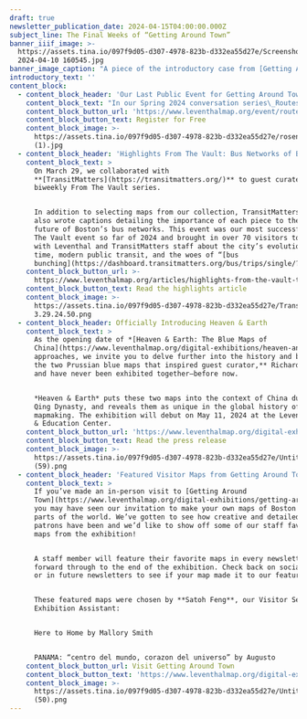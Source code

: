 ```yaml
---
draft: true
newsletter_publication_date: 2024-04-15T04:00:00.000Z
subject_line: The Final Weeks of “Getting Around Town”
banner_iiif_image: >-
  https://assets.tina.io/097f9d05-d307-4978-823b-d332ea55d27e/Screenshot
  2024-04-10 160545.jpg
banner_image_caption: "A piece of the introductory case from [Getting Around Town](https://www.leventhalmap.org/digital-exhibitions/getting-around-town/), this 1945 print\_by the Boston artist John Woodrow Wilson invites us to contemplate the actual experiences of people navigating a transit system.\n"
introductory_text: ''
content_block:
  - content_block_header: 'Our Last Public Event for Getting Around Town · Tuesday, April 16 6 PM ET'
    content_block_text: "In our Spring 2024 conversation series\_Routes Ahead of Us, we take the themes of our current exhibition\_[Getting Around Town: Mapping Four Centuries of Boston in Transit](https://www.leventhalmap.org/digital-exhibitions/getting-around-town/)\_and connect the history of Boston’s transit system with questions about how to build a better, more equitable urban mobility system in the future.\n\nThese informal presentations feature discussions with transit and mobility experts, free drinks and refreshments at the Boston Public Library’s Newsfeed Café, and tours of\_Getting Around Town\_following the conclusion of the program.\n\nIn the second event of this series, we’ll be speaking to **Dan Rosengard**, the Executive Director of Transportation for Boston Public Schools. In this role, he is focused on ensuring the delivery of safe, reliable, on-time, and cost-effective yellow bus transportation to and from school for over 22,000 Boston students on a daily basis.\n"
    content_block_button_url: 'https://www.leventhalmap.org/event/routes-ahead-rosengard/'
    content_block_button_text: Register for Free
    content_block_image: >-
      https://assets.tina.io/097f9d05-d307-4978-823b-d332ea55d27e/rosengard-head-shot
      (1).jpg
  - content_block_header: 'Highlights From The Vault: Bus Networks of Boston with TransitMatters'
    content_block_text: >
      On March 29, we collaborated with
      **[TransitMatters](https://transitmatters.org/)** to guest curate our
      biweekly From The Vault series.


      In addition to selecting maps from our collection, TransitMatters staff
      also wrote captions detailing the importance of each piece to the past and
      future of Boston’s bus networks. This event was our most successful From
      The Vault event so far of 2024 and brought in over 70 visitors to chat
      with Leventhal and TransitMatters staff about the city’s evolution over
      time, modern public transit, and the woes of “[bus
      bunching](https://dashboard.transitmatters.org/bus/trips/single/?busRoute=1\&date=2024-04-04\&from=1-1-67\&to=1-1-62).”
    content_block_button_url: >-
      https://www.leventhalmap.org/articles/highlights-from-the-vault-transitmatters-bus-networks-of-boston/
    content_block_button_text: Read the highlights article
    content_block_image: >-
      https://assets.tina.io/097f9d05-d307-4978-823b-d332ea55d27e/TransitMatters
      3.29.24.50.png
  - content_block_header: Officially Introducing Heaven & Earth
    content_block_text: >
      As the opening date of *[Heaven & Earth: The Blue Maps of
      China](https://www.leventhalmap.org/digital-exhibitions/heaven-and-earth/)*
      approaches, we invite you to delve further into the history and beauty of
      the two Prussian blue maps that inspired guest curator,** Richard Pegg**,
      and have never been exhibited together—before now.


      *Heaven & Earth* puts these two maps into the context of China during the
      Qing Dynasty, and reveals them as unique in the global history of
      mapmaking. The exhibition will debut on May 11, 2024 at the Leventhal Map
      & Education Center.
    content_block_button_url: 'https://www.leventhalmap.org/digital-exhibitions/heaven-and-earth/'
    content_block_button_text: Read the press release
    content_block_image: >-
      https://assets.tina.io/097f9d05-d307-4978-823b-d332ea55d27e/Untitled
      (59).png
  - content_block_header: 'Featured Visitor Maps from Getting Around Town '
    content_block_text: >
      If you’ve made an in-person visit to [Getting Around
      Town](https://www.leventhalmap.org/digital-exhibitions/getting-around-town/),
      you may have seen our invitation to make your own maps of Boston or other
      parts of the world. We’ve gotten to see how creative and detailed our
      patrons have been and we’d like to show off some of our staff favorite
      maps from the exhibition!


      A staff member will feature their favorite maps in every newsletter going
      forward through to the end of the exhibition. Check back on social media
      or in future newsletters to see if your map made it to our feature!


      These featured maps were chosen by **Satoh Feng**, our Visitor Services &
      Exhibition Assistant:


      Here to Home by Mallory Smith


      PANAMA: “centro del mundo, corazon del universo” by Augusto
    content_block_button_url: Visit Getting Around Town
    content_block_button_text: 'https://www.leventhalmap.org/digital-exhibitions/getting-around-town/'
    content_block_image: >-
      https://assets.tina.io/097f9d05-d307-4978-823b-d332ea55d27e/Untitled
      (50).png
---
```


